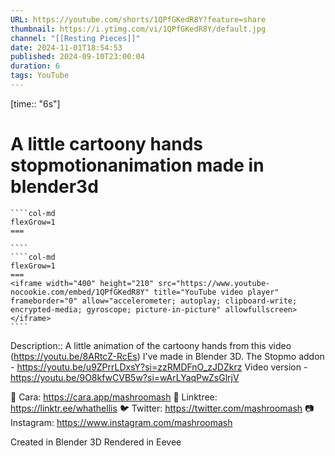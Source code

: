 ```yaml
---
URL: https://youtube.com/shorts/1QPfGKedR8Y?feature=share
thumbnail: https://i.ytimg.com/vi/1QPfGKedR8Y/default.jpg
channel: "[[Resting Pieces]]"
date: 2024-11-01T18:54:53
published: 2024-09-10T23:00:04
duration: 6
tags: YouTube
---
```

[time:: "6s"]
# A little cartoony hands stopmotionanimation made in blender3d
`````col
````col-md
flexGrow=1
===
 
````
````col-md
flexGrow=1
===
<iframe width="400" height="210" src="https://www.youtube-nocookie.com/embed/1QPfGKedR8Y" title="YouTube video player" frameborder="0" allow="accelerometer; autoplay; clipboard-write; encrypted-media; gyroscope; picture-in-picture" allowfullscreen></iframe>
````
`````
Description:: A little animation of the cartoony hands from this video (https://youtu.be/8ARtcZ-RcEs) I've made in Blender 3D.
The Stopmo addon - https://youtu.be/u9ZPrrLDxsY?si=zzRMDFnO_zJDZkrz
Video version - https://youtu.be/9O8kfwCVB5w?si=wArLYaqPwZsGlrjV

💖 Cara: https://cara.app/mashroomash
🌱 Linktree: https://linktr.ee/whathellis
🐦 Twitter: https://twitter.com/mashroomash
📷 Instagram: https://www.instagram.com/mashroomash

Created in Blender 3D
Rendered in Eevee

